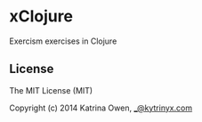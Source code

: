 # xClojure

Exercism exercises in Clojure
## License
The MIT License (MIT)

Copyright (c) 2014 Katrina Owen, _@kytrinyx.com
